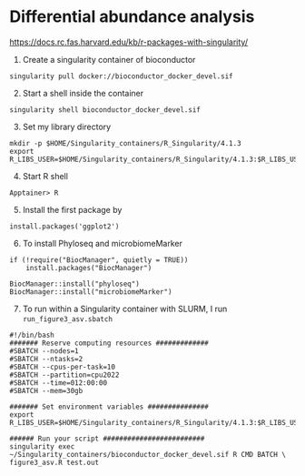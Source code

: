 # Differential abundance analysis 
https://docs.rc.fas.harvard.edu/kb/r-packages-with-singularity/
1. Create a singularity container of bioconductor
```
singularity pull docker://bioconductor_docker_devel.sif
```
2. Start a shell inside the container
```
singularity shell bioconductor_docker_devel.sif
```
3. Set my library directory
```
mkdir -p $HOME/Singularity_containers/R_Singularity/4.1.3
export R_LIBS_USER=$HOME/Singularity_containers/R_Singularity/4.1.3:$R_LIBS_USER
```
4. Start R shell
```
Apptainer> R
```
5. Install the first package by
```
install.packages('ggplot2')
```
6. To install Phyloseq and microbiomeMarker
```
if (!require("BiocManager", quietly = TRUE))
    install.packages("BiocManager")

BiocManager::install("phyloseq")
BiocManager::install("microbiomeMarker")
```

7. To run within a Singularity container with SLURM, I run `run_figure3_asv.sbatch`
```
#!/bin/bash
####### Reserve computing resources #############
#SBATCH --nodes=1
#SBATCH --ntasks=2
#SBATCH --cpus-per-task=10
#SBATCH --partition=cpu2022
#SBATCH --time=012:00:00
#SBATCH --mem=30gb

####### Set environment variables ###############
export R_LIBS_USER=$HOME/Singularity_containers/R_Singularity/4.1.3:$R_LIBS_USER

###### Run your script #########################
singularity exec ~/Singularity_containers/bioconductor_docker_devel.sif R CMD BATCH \
figure3_asv.R test.out

```
